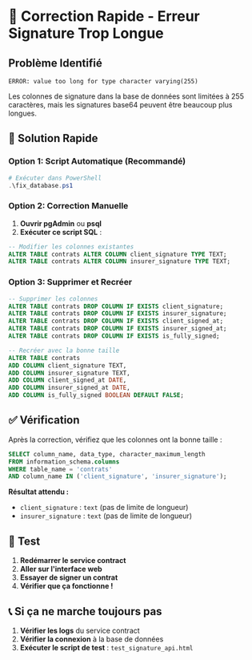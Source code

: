 # 🚨 Correction Rapide - Erreur Signature Trop Longue

## Problème Identifié
```
ERROR: value too long for type character varying(255)
```

Les colonnes de signature dans la base de données sont limitées à 255 caractères, mais les signatures base64 peuvent être beaucoup plus longues.

## 🔧 Solution Rapide

### Option 1: Script Automatique (Recommandé)
```powershell
# Exécuter dans PowerShell
.\fix_database.ps1
```

### Option 2: Correction Manuelle
1. **Ouvrir pgAdmin** ou **psql**
2. **Exécuter ce script SQL** :
```sql
-- Modifier les colonnes existantes
ALTER TABLE contrats ALTER COLUMN client_signature TYPE TEXT;
ALTER TABLE contrats ALTER COLUMN insurer_signature TYPE TEXT;
```

### Option 3: Supprimer et Recréer
```sql
-- Supprimer les colonnes
ALTER TABLE contrats DROP COLUMN IF EXISTS client_signature;
ALTER TABLE contrats DROP COLUMN IF EXISTS insurer_signature;
ALTER TABLE contrats DROP COLUMN IF EXISTS client_signed_at;
ALTER TABLE contrats DROP COLUMN IF EXISTS insurer_signed_at;
ALTER TABLE contrats DROP COLUMN IF EXISTS is_fully_signed;

-- Recréer avec la bonne taille
ALTER TABLE contrats 
ADD COLUMN client_signature TEXT,
ADD COLUMN insurer_signature TEXT,
ADD COLUMN client_signed_at DATE,
ADD COLUMN insurer_signed_at DATE,
ADD COLUMN is_fully_signed BOOLEAN DEFAULT FALSE;
```

## ✅ Vérification

Après la correction, vérifiez que les colonnes ont la bonne taille :
```sql
SELECT column_name, data_type, character_maximum_length 
FROM information_schema.columns 
WHERE table_name = 'contrats' 
AND column_name IN ('client_signature', 'insurer_signature');
```

**Résultat attendu :**
- `client_signature` : `text` (pas de limite de longueur)
- `insurer_signature` : `text` (pas de limite de longueur)

## 🚀 Test

1. **Redémarrer le service contract**
2. **Aller sur l'interface web**
3. **Essayer de signer un contrat**
4. **Vérifier que ça fonctionne !**

## 📞 Si ça ne marche toujours pas

1. **Vérifier les logs** du service contract
2. **Vérifier la connexion** à la base de données
3. **Exécuter le script de test** : `test_signature_api.html`
